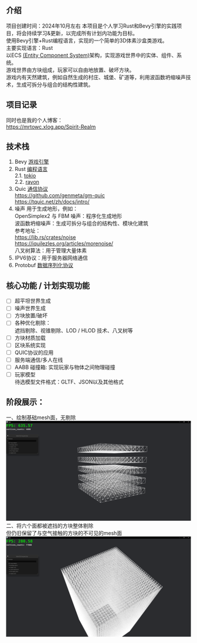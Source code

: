## 介绍
项目创建时间：2024年10月左右
本项目是个人学习Rust和Bevy引擎的实践项目，将会持续学习&更新，以完成所有计划内功能为目标。<br>
使用Bevy引擎+Rust编程语言，实现的一个简单的3D体素沙盒类游戏。<br>
主要实现语言：Rust<br>
以ECS [(Entity Component System)](https://mp.weixin.qq.com/s/dfEyst39sZ1fRCV6hcqCDA)架构，实现游戏世界中的实体、组件、系统。<br>
游戏世界由方块组成，玩家可以自由地放置、破坏方块。<br>
游戏内有天然建筑，例如自然生成的村庄、城堡、矿道等，利用波函数坍缩噪声技术，生成可拆分与组合的结构性建筑。

## 项目记录
同时也是我的个人博客：<br>
https://mrtowc.xlog.app/Spirit-Realm <br>

## 技术栈
1. Bevy  [游戏引擎](https://bevyengine.org/) <br>
2. Rust [编程语言](https://www.rust-lang.org/zh-CN/) <br>
2.1. [tokio](https://tokio.rs/tokio/tutorial/spawning)<br>
2.2. [rayon](https://crates.io/crates/rayon) <br>
3. Quic [通信协议](https://tquic.net/zh/docs/intro/) <br>
 https://github.com/genmeta/gm-quic <br>
 https://tquic.net/zh/docs/intro/ <br>
4. 噪声 用于生成地形，例如：<br>
OpenSimplex2 与 FBM 噪声：程序化生成地形 <br>
波函数坍缩噪声：生成可拆分与组合的结构性、模块化建筑<br>
参考地址：<br>
https://lib.rs/crates/noise<br>
https://iquilezles.org/articles/morenoise/<br>
八叉树算法：用于管理大量体素<br>
5. IPV6协议：用于服务器网络通信<br>
6. Protobuf [数据序列化协议](https://developers.google.com/protocol-buffers/) <br>

## 核心功能 / 计划实现功能
- [ ] 超平坦世界生成<br>
- [ ] 噪声世界生成<br>
- [ ] 方块放置/破坏<br>
- [ ] 各种优化剔除：  <br>
	遮挡剔除、视锥剔除、LOD / HLOD 技术、八叉树等<br>
- [ ] 方块材质加载<br>
- [ ] 区块系统实现<br>
- [ ] QUIC协议的应用<br>
- [ ] 服务端通信/多人在线<br>
- [ ] AABB 碰撞箱: 实现玩家与物体之间物理碰撞<br>
- [ ] 玩家模型<br>
	待选模型文件格式：GLTF、JSON以及其他格式<br>
## 阶段展示：<br>
一、绘制基础mesh面，无剔除
![alt text](image.png)
二、将六个面都被遮挡的方块整体剔除<br>
但仍旧保留了与空气接触的方块的不可见的mesh面<br>
![alt text](image-1.png)
